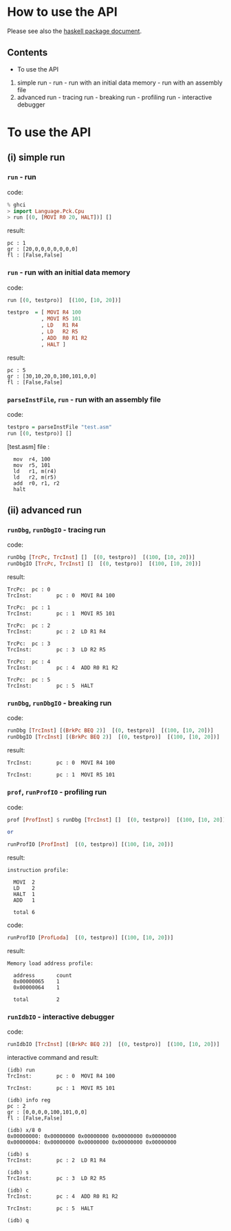 How to use the API
==================

Please see also the [haskell package document](https://hackage.haskell.org/package/processor-creative-kit).


Contents
--------
  - To use the API
   1. simple run
     - run
     - run with an initial data memory
     - run with an assembly file
   2. advanced run
     - tracing run
     - breaking run
     - profiling run
     - interactive debugger


To use the API
==============

(i) simple run
---------------------

### `run` - run

 code:
  ~~~haskell
  % ghci
  > import Language.Pck.Cpu
  > run [(0, [MOVI R0 20, HALT])] []
  ~~~

 result:
  ~~~
  pc : 1
  gr : [20,0,0,0,0,0,0,0]
  fl : [False,False]
  ~~~

### `run` - run with an initial data memory

 code:
  ~~~haskell
  run [(0, testpro)]  [(100, [10, 20])]

  testpro  = [ MOVI R4 100
             , MOVI R5 101
             , LD   R1 R4
             , LD   R2 R5
             , ADD  R0 R1 R2
             , HALT ]
  ~~~

 result:
  ~~~
  pc : 5
  gr : [30,10,20,0,100,101,0,0]
  fl : [False,False]
  ~~~


### `parseInstFile`, `run` - run with an assembly file

 code:
  ~~~haskell
  testpro = parseInstFile "test.asm"
  run [(0, testpro)] []
  ~~~

[test.asm] file :
  ~~~
    mov  r4, 100
    mov  r5, 101
    ld   r1, m(r4)
    ld   r2, m(r5)
    add  r0, r1, r2
    halt
  ~~~


(ii) advanced run
---------------------

### `runDbg`, `runDbgIO` - tracing run

 code:
  ~~~haskell
  runDbg [TrcPc, TrcInst] []  [(0, testpro)]  [(100, [10, 20])]
  runDbgIO [TrcPc, TrcInst] []  [(0, testpro)]  [(100, [10, 20])]
  ~~~

 result:
  ~~~
  TrcPc:  pc : 0
  TrcInst:        pc : 0  MOVI R4 100
  
  TrcPc:  pc : 1
  TrcInst:        pc : 1  MOVI R5 101
  
  TrcPc:  pc : 2
  TrcInst:        pc : 2  LD R1 R4
  
  TrcPc:  pc : 3
  TrcInst:        pc : 3  LD R2 R5
  
  TrcPc:  pc : 4
  TrcInst:        pc : 4  ADD R0 R1 R2
  
  TrcPc:  pc : 5
  TrcInst:        pc : 5  HALT
  ~~~





### `runDbg`, `runDbgIO` - breaking run

 code:
  ~~~haskell
  runDbg [TrcInst] [(BrkPc BEQ 2)]  [(0, testpro)]  [(100, [10, 20])]
  runDbgIO [TrcInst] [(BrkPc BEQ 2)]  [(0, testpro)]  [(100, [10, 20])]
  ~~~

 result:
  ~~~
  TrcInst:        pc : 0  MOVI R4 100
  
  TrcInst:        pc : 1  MOVI R5 101
  ~~~



### `prof`, `runProfIO` - profiling run

 code:
  ~~~haskell
  prof [ProfInst] $ runDbg [TrcInst] []  [(0, testpro)]  [(100, [10, 20])]
  
  or

  runProfIO [ProfInst]  [(0, testpro)] [(100, [10, 20])]
  ~~~

 result:
  ~~~
  instruction profile:
  
    MOVI  2
    LD    2
    HALT  1
    ADD   1
  
    total 6
  ~~~

 code:
  ~~~haskell
  runProfIO [ProfLoda]  [(0, testpro)] [(100, [10, 20])]
  ~~~

 result:
  ~~~
  Memory load address profile:
  
    address       count
    0x00000065    1
    0x00000064    1
  
    total         2
  ~~~



### `runIdbIO` - interactive debugger

 code:
  ~~~haskell
  runIdbIO [TrcInst] [(BrkPc BEQ 2)]  [(0, testpro)]  [(100, [10, 20])]
  ~~~

 interactive command and result:
  ~~~
  (idb) run
  TrcInst:        pc : 0  MOVI R4 100
  
  TrcInst:        pc : 1  MOVI R5 101
  
  (idb) info reg
  pc : 2
  gr : [0,0,0,0,100,101,0,0]
  fl : [False,False]
  
  (idb) x/8 0
  0x00000000: 0x00000000 0x00000000 0x00000000 0x00000000
  0x00000004: 0x00000000 0x00000000 0x00000000 0x00000000
  
  (idb) s
  TrcInst:        pc : 2  LD R1 R4
  
  (idb) s
  TrcInst:        pc : 3  LD R2 R5
  
  (idb) c
  TrcInst:        pc : 4  ADD R0 R1 R2
  
  TrcInst:        pc : 5  HALT
  
  (idb) q
  ~~~

